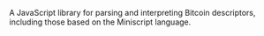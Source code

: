 A JavaScript library for parsing and interpreting Bitcoin descriptors, including those based on the Miniscript language.
